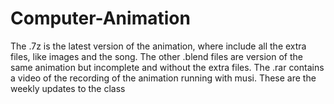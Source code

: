 # Computer-Animation
The .7z is the latest version of the animation, where include all the extra files, like images and the song.
The other .blend files are version of the same animation but incomplete and without the extra files. 
The .rar contains a video of the recording of the animation running with musi.
These are the weekly updates to the class

